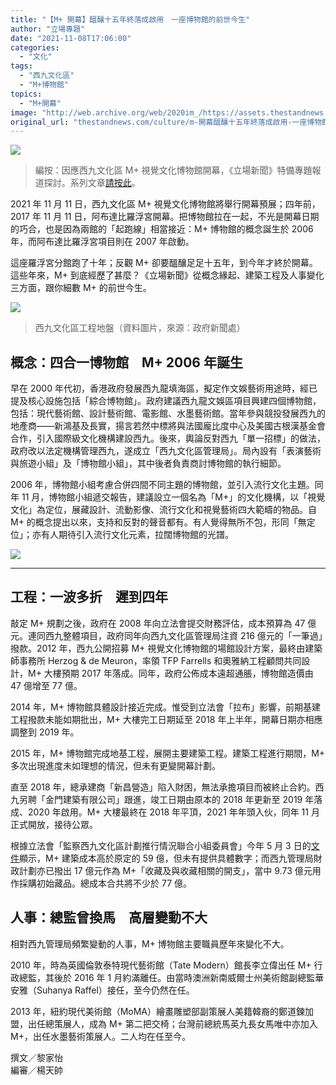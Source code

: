 ```yaml
---
title: "【M+ 開幕】醞釀十五年終落成啟用　一座博物館的前世今生"
author: "立場專題"
date: "2021-11-08T17:06:00"
categories:
  - "文化"
tags:
  - "西九文化區"
  - "M+博物館"
topics:
  - "M+開幕"
image: "http://web.archive.org/web/2020im_/https://assets.thestandnews.com/media/photos/1200x630-03.png"
original_url: "thestandnews.com/culture/m-開幕醞釀十五年終落成啟用-一座博物館的前世今生"
---
```

![](http://web.archive.org/web/2020im_/https://assets.thestandnews.com/media/photos/1200x630-03.png)

> 編按：因應西九文化區 M+ 視覺文化博物館開幕，《立場新聞》特備專題報道探討。系列文章[請按此](../../mplus-opens/)。

2021 年 11 月 11 日，西九文化區 M+ 視覺文化博物館將舉行開幕預展；四年前，2017 年 11 月 11 日，阿布達比羅浮宮開幕。把博物館拉在一起，不光是開幕日期的巧合，也是因為兩館的「起跑線」相當接近：M+ 博物館的概念誕生於 2006 年，而阿布達比羅浮宮項目則在 2007 年啟動。

這座羅浮宮分館跑了十年；反觀 M+ 卻要醞釀足足十五年，到今年才終於開幕。這些年來，M+ 到底經歷了甚麼？《立場新聞》從概念緣起、建築工程及人事變化三方面，跟你細數 M+ 的前世今生。

![](http://web.archive.org/web/2020im_/https://assets.thestandnews.com/media/photos/1127035_9BIw2.png)
> 西九文化區工程地盤（資料圖片，來源：政府新聞處）

概念：四合一博物館　M+ 2006 年誕生
---------------------

早在 2000 年代初，香港政府發展西九龍填海區，擬定作文娛藝術用途時，經已提及核心設施包括「綜合博物館」。政府建議西九龍文娛區項目興建四個博物館，包括：現代藝術館、設計藝術館、電影館、水墨藝術館。當年參與競投發展西九的地產商——新鴻基及長實，揚言若然中標將與法國龐比度中心及美國古根漢基金會合作，引入國際級文化機構建設西九。後來，輿論反對西九「單一招標」的做法，政府改以法定機構管理西九，遂成立「西九文化區管理局」。局內設有「表演藝術與旅遊小組」及「博物館小組」，其中後者負責商討博物館的執行細節。

2006 年，博物館小組考慮合併四間不同主題的博物館，並引入流行文化主題。同年 11 月，博物館小組遞交報告，建議設立一個名為「M+」的文化機構，以「視覺文化」為定位，展藏設計、流動影像、流行文化和視覺藝術四大範疇的物品。自 M+ 的概念提出以來，支持和反對的聲音都有。有人覺得無所不包，形同「無定位」；亦有人期待引入流行文化元素，拉闊博物館的光譜。

![](http://web.archive.org/web/2020im_/https://assets.thestandnews.com/media/photos/chart-1_Recovered-01.png)


-----------------------------------------------------------------------------------------------------------------

工程：一波多折　遲到四年
------------

敲定 M+ 規劃之後，政府在 2008 年向立法會提交財務評估，成本預算為 47 億元。連同西九整體項目，政府同年向西九文化區管理局注資 216 億元的「一筆過」撥款。2012 年，西九公開招募 M+ 視覺文化博物館的場館設計方案，最終由建築師事務所 Herzog & de Meuron，率領 TFP Farrells 和奧雅納工程顧問共同設計，M+ 大樓預期 2017 年落成。同年，政府公佈成本遠超通脹，博物館造價由 47 億增至 77 億。

2014 年，M+ 博物館具體設計接近完成。惟受到立法會「拉布」影響，前期基建工程撥款未能如期批出，M+ 大樓完工日期延至 2018 年上半年，開幕日期亦相應調整到 2019 年。

2015 年，M+ 博物館完成地基工程，展開主要建築工程。建築工程進行期間，M+ 多次出現進度未如理想的情況，但未有更變開幕計劃。

直至 2018 年，總承建商「新昌營造」陷入財困，無法承擔項目而被終止合約。西九另聘「金門建築有限公司」跟進，竣工日期由原本的 2018 年更新至 2019 年落成、2020 年啟用。M+ 大樓最終在 2018 年平頂，2021 年年頭入伙，同年 11 月正式開放，接待公眾。

根據立法會「監察西九文化區計劃推行情況聯合小組委員會」今年 5 月 3 日的[文件](http://web.archive.org/web/20211229105638/https://www.legco.gov.hk/yr20-21/chinese/panels/wkcdp/papers/wkcdp20210503cb1-826-4-c.pdf)顯示，M+ 建築成本高於原定的 59 億，但未有提供具體數字；而西九管理局財政計劃亦已撥出 17 億元作為 M+「收藏及與收藏相關的開支」，當中 9.73 億元用作採購初始藏品。總成本合共將不少於 77 億。

人事：總監曾換馬　高層變動不大
---------------

相對西九管理局頻繁變動的人事，M+ 博物館主要職員歷年來變化不大。

2010 年，時為英國倫敦泰特現代藝術館（Tate Modern）館長李立偉出任 M+ 行政總監，其後於 2016 年 1 月約滿離任。由當時澳洲新南威爾士州美術館副總監華安雅（Suhanya Raffel）接任，至今仍然在任。

2013 年，紐約現代美術館（MoMA）繪畫雕塑部副策展人美籍韓裔的鄭道鍊加盟，出任總策展人，成為 M+ 第二把交椅；台灣前總統馬英九長女馬唯中亦加入 M+，出任水墨藝術策展人。二人均在任至今。

撰文／黎家怡  
編審／楊天帥